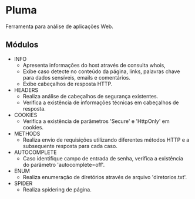 # Pluma
Ferramenta para análise de aplicações Web.

## Módulos
- INFO
  - Apresenta informações do host através de consulta whois,
  - Exibe caso detecte no conteúdo da página, links, palavras chave para dados sensíveis, emails e comentários.
  - Exibe cabeçalhos de resposta HTTP.
- HEADERS
  - Realiza análise de cabeçalhos de segurança existentes.
  - Verifica a existência de informações técnicas em cabeçalhos de resposta.
- COOKIES
  - Verifica a existência de parâmetros 'Secure' e 'HttpOnly' em cookies.
- METHODS
  - Realiza envio de requisições utilizando diferentes métodos HTTP e a subsequente resposta para cada caso.
- AUTOCOMPLETE
  - Caso identifique campo de entrada de senha, verifica a existência do parâmetro 'autocomplete=off'.
- ENUM
  - Realiza enumeração de diretórios através de arquivo 'diretorios.txt'.
- SPIDER
  - Realiza spidering de página.
